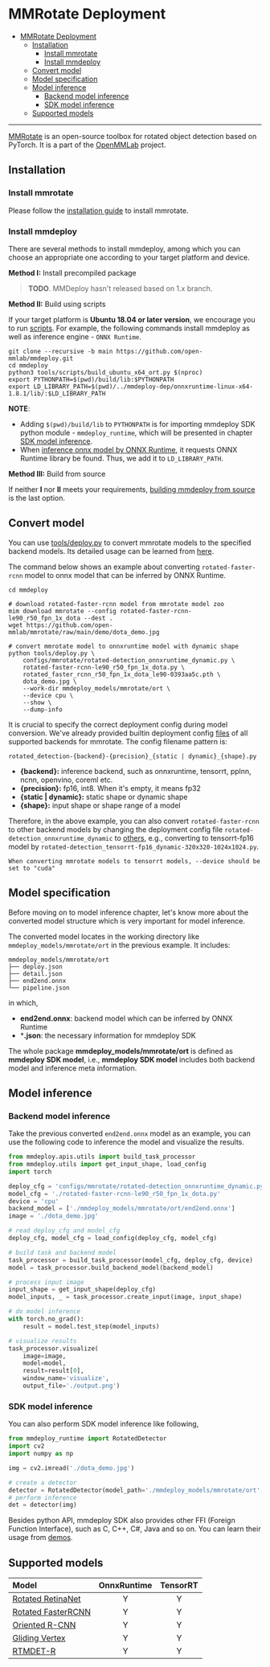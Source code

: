 # MMRotate Deployment

- [MMRotate Deployment](#mmrotate-deployment)
  - [Installation](#installation)
    - [Install mmrotate](#install-mmrotate)
    - [Install mmdeploy](#install-mmdeploy)
  - [Convert model](#convert-model)
  - [Model specification](#model-specification)
  - [Model inference](#model-inference)
    - [Backend model inference](#backend-model-inference)
    - [SDK model inference](#sdk-model-inference)
  - [Supported models](#supported-models)

______________________________________________________________________

[MMRotate](https://github.com/open-mmlab/mmrotate) is an open-source toolbox for rotated object detection based on PyTorch. It is a part of the [OpenMMLab](https://openmmlab.com/) project.

## Installation

### Install mmrotate

Please follow the [installation guide](https://mmrotate.readthedocs.io/en/1.x/get_started.html) to install mmrotate.

### Install mmdeploy

There are several methods to install mmdeploy, among which you can choose an appropriate one according to your target platform and device.

**Method I:** Install precompiled package

> **TODO**. MMDeploy hasn't released based on 1.x branch.

**Method II:** Build using scripts

If your target platform is **Ubuntu 18.04 or later version**, we encourage you to run
[scripts](../01-how-to-build/build_from_script.md). For example, the following commands install mmdeploy as well as inference engine - `ONNX Runtime`.

```shell
git clone --recursive -b main https://github.com/open-mmlab/mmdeploy.git
cd mmdeploy
python3 tools/scripts/build_ubuntu_x64_ort.py $(nproc)
export PYTHONPATH=$(pwd)/build/lib:$PYTHONPATH
export LD_LIBRARY_PATH=$(pwd)/../mmdeploy-dep/onnxruntime-linux-x64-1.8.1/lib/:$LD_LIBRARY_PATH
```

**NOTE**:

- Adding `$(pwd)/build/lib` to `PYTHONPATH` is for importing mmdeploy SDK python module - `mmdeploy_runtime`, which will be presented in chapter [SDK model inference](#sdk-model-inference).
- When [inference onnx model by ONNX Runtime](#backend-model-inference), it requests ONNX Runtime library be found. Thus, we add it to `LD_LIBRARY_PATH`.

**Method III:** Build from source

If neither **I** nor **II** meets your requirements, [building mmdeploy from source](../01-how-to-build/build_from_source.md) is the last option.

## Convert model

You can use [tools/deploy.py](https://github.com/open-mmlab/mmdeploy/blob/main/tools/deploy.py) to convert mmrotate models to the specified backend models. Its detailed usage can be learned from [here](https://github.com/open-mmlab/mmdeploy/blob/main/docs/en/02-how-to-run/convert_model.md#usage).

The command below shows an example about converting `rotated-faster-rcnn` model to onnx model that can be inferred by ONNX Runtime.

```shell
cd mmdeploy

# download rotated-faster-rcnn model from mmrotate model zoo
mim download mmrotate --config rotated-faster-rcnn-le90_r50_fpn_1x_dota --dest .
wget https://github.com/open-mmlab/mmrotate/raw/main/demo/dota_demo.jpg

# convert mmrotate model to onnxruntime model with dynamic shape
python tools/deploy.py \
    configs/mmrotate/rotated-detection_onnxruntime_dynamic.py \
    rotated-faster-rcnn-le90_r50_fpn_1x_dota.py \
    rotated_faster_rcnn_r50_fpn_1x_dota_le90-0393aa5c.pth \
    dota_demo.jpg \
    --work-dir mmdeploy_models/mmrotate/ort \
    --device cpu \
    --show \
    --dump-info
```

It is crucial to specify the correct deployment config during model conversion. We've already provided builtin deployment config [files](https://github.com/open-mmlab/mmdeploy/tree/main/configs/mmrotate) of all supported backends for mmrotate. The config filename pattern is:

```
rotated_detection-{backend}-{precision}_{static | dynamic}_{shape}.py
```

- **{backend}:** inference backend, such as onnxruntime, tensorrt, pplnn, ncnn, openvino, coreml etc.
- **{precision}:** fp16, int8. When it's empty, it means fp32
- **{static | dynamic}:** static shape or dynamic shape
- **{shape}:** input shape or shape range of a model

Therefore, in the above example, you can also convert `rotated-faster-rcnn` to other backend models by changing the deployment config file `rotated-detection_onnxruntime_dynamic` to [others](https://github.com/open-mmlab/mmdeploy/tree/main/configs/mmrotate), e.g., converting to tensorrt-fp16 model by `rotated-detection_tensorrt-fp16_dynamic-320x320-1024x1024.py`.

```{tip}
When converting mmrotate models to tensorrt models, --device should be set to "cuda"
```

## Model specification

Before moving on to model inference chapter, let's know more about the converted model structure which is very important for model inference.

The converted model locates in the working directory like `mmdeploy_models/mmrotate/ort` in the previous example. It includes:

```
mmdeploy_models/mmrotate/ort
├── deploy.json
├── detail.json
├── end2end.onnx
└── pipeline.json
```

in which,

- **end2end.onnx**: backend model which can be inferred by ONNX Runtime
- \***.json**: the necessary information for mmdeploy SDK

The whole package **mmdeploy_models/mmrotate/ort** is defined as **mmdeploy SDK model**, i.e., **mmdeploy SDK model** includes both backend model and inference meta information.

## Model inference

### Backend model inference

Take the previous converted `end2end.onnx` model as an example, you can use the following code to inference the model and visualize the results.

```python
from mmdeploy.apis.utils import build_task_processor
from mmdeploy.utils import get_input_shape, load_config
import torch

deploy_cfg = 'configs/mmrotate/rotated-detection_onnxruntime_dynamic.py'
model_cfg = './rotated-faster-rcnn-le90_r50_fpn_1x_dota.py'
device = 'cpu'
backend_model = ['./mmdeploy_models/mmrotate/ort/end2end.onnx']
image = './dota_demo.jpg'

# read deploy_cfg and model_cfg
deploy_cfg, model_cfg = load_config(deploy_cfg, model_cfg)

# build task and backend model
task_processor = build_task_processor(model_cfg, deploy_cfg, device)
model = task_processor.build_backend_model(backend_model)

# process input image
input_shape = get_input_shape(deploy_cfg)
model_inputs, _ = task_processor.create_input(image, input_shape)

# do model inference
with torch.no_grad():
    result = model.test_step(model_inputs)

# visualize results
task_processor.visualize(
    image=image,
    model=model,
    result=result[0],
    window_name='visualize',
    output_file='./output.png')
```

### SDK model inference

You can also perform SDK model inference like following,

```python
from mmdeploy_runtime import RotatedDetector
import cv2
import numpy as np

img = cv2.imread('./dota_demo.jpg')

# create a detector
detector = RotatedDetector(model_path='./mmdeploy_models/mmrotate/ort', device_name='cpu', device_id=0)
# perform inference
det = detector(img)
```

Besides python API, mmdeploy SDK also provides other FFI (Foreign Function Interface), such as C, C++, C#, Java and so on. You can learn their usage from [demos](https://github.com/open-mmlab/mmdeploy/tree/main/demo).

## Supported models

| Model                                                                                             | OnnxRuntime | TensorRT |
| :------------------------------------------------------------------------------------------------ | :---------: | :------: |
| [Rotated RetinaNet](https://github.com/open-mmlab/mmrotate/blob/1.x/configs/rotated_retinanet)    |      Y      |    Y     |
| [Rotated FasterRCNN](https://github.com/open-mmlab/mmrotate/blob/1.x/configs/rotated_faster_rcnn) |      Y      |    Y     |
| [Oriented R-CNN](https://github.com/open-mmlab/mmrotate/blob/1.x/configs/oriented_rcnn)           |      Y      |    Y     |
| [Gliding Vertex](https://github.com/open-mmlab/mmrotate/blob/1.x/configs/gliding_vertex)          |      Y      |    Y     |
| [RTMDET-R](https://github.com/open-mmlab/mmrotate/blob/main/configs/rotated_rtmdet)               |      Y      |    Y     |
